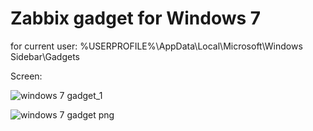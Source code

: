 # Zabbix gadget for Windows 7

for current user:
%USERPROFILE%\AppData\Local\Microsoft\Windows Sidebar\Gadgets

Screen:

![windows 7 gadget_1](https://cloud.githubusercontent.com/assets/12140221/23149852/7e82efd0-f821-11e6-90fc-f04a73a6c57b.PNG)

![windows 7 gadget png](https://cloud.githubusercontent.com/assets/12140221/23149861/8e62112e-f821-11e6-828b-74d7d5dd4577.png)
